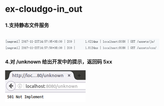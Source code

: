 # ex-cloudgo-in_out

### 1.支持静态文件服务
 
![image](https://github.com/lqAsuna/ex-cloudgo-in_out/blob/master/image/res_0.png)


### 4.对 /unknown 给出开发中的提示，返回码 5xx

![image](https://github.com/lqAsuna/ex-cloudgo-in_out/blob/master/image/res_3.png)
